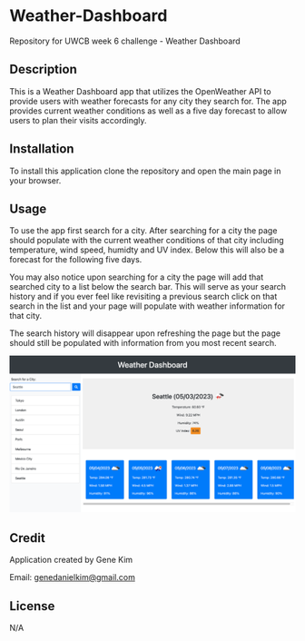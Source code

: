 # Weather-Dashboard
Repository for UWCB week 6 challenge - Weather Dashboard

## Description
This is a Weather Dashboard app that utilizes the OpenWeather API to provide users with weather forecasts for any city they search for. The app provides current weather conditions as well as a five day forecast to allow users to plan their visits accordingly.

## Installation
To install this application clone the repository and open the main page in your browser.

## Usage
To use the app first search for a city. After searching for a city the page should populate with the current weather conditions of that city including temperature, wind speed, humidty and UV index. Below this will also be a forecast for the following five days. 

You may also notice upon searching for a city the page will add that searched city to a list below the search bar. This will serve as your search history and if you ever feel like revisiting a previous search click on that search in the list and your page will populate with weather information for that city.

The search history will disappear upon refreshing the page but the page should still be populated with information from you most recent search.

![screenshot](./assets/images/ss-weather-dash.png)

## Credit
Application created by Gene Kim

Email: [genedanielkim@gmail.com](mailto:genedanielkim@gmail.com)

## License
N/A
